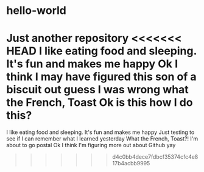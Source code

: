 # hello-world
Just another repository 
<<<<<<< HEAD
I like eating food and sleeping. It's fun and makes me happy
Ok I think I may have figured this son of a biscuit out
guess I was wrong what the French, Toast 
Ok is this how I do this?
=======
I like eating food and sleeping. It's fun and makes me happy 
Just testing to see if I can remember what I learned yesterday
What the French, Toast?!
I'm about to go postal
Ok I think I'm figuring more out about Github yay
>>>>>>> d4c0bb4dece7fdbcf35374cfc4e817b4acbb9995

